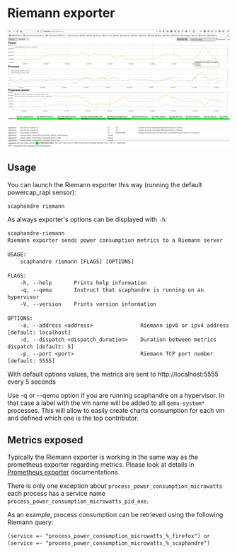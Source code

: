 # Riemann exporter

![riemann exporter](images/riemann_exporter.png)

## Usage

You can launch the Riemann exporter this way (running the default powercap_rapl sensor):

	scaphandre riemann

As always exporter's options can be displayed with `-h`:
```
scaphandre-riemann
Riemann exporter sends power consumption metrics to a Riemann server

USAGE:
    scaphandre riemann [FLAGS] [OPTIONS]

FLAGS:
    -h, --help       Prints help information
    -q, --qemu       Instruct that scaphandre is running on an hypervisor
    -V, --version    Prints version information

OPTIONS:
    -a, --address <address>               Riemann ipv6 or ipv4 address [default: localhost]
    -d, --dispatch <dispatch_duration>    Duration between metrics dispatch [default: 5]
    -p, --port <port>                     Riemann TCP port number [default: 5555]

```
With default options values, the metrics are sent to http://localhost:5555 every 5 seconds

Use -q or --qemu option if you are running scaphandre on a hypervisor. In that case a label with the vm name will be added to all `qemu-system*` processes.
This will allow to easily create charts consumption for each vm and defined which one is the top contributor.

## Metrics exposed

Typically the Riemann exporter is working in the same way as the prometheus exporter regarding metrics. Please look at details in [Prometheus exporter](exporter-prometheus.md) documentations.

There is only one exception about `process_power_consumption_microwatts` each process has a service name `process_power_consumption_microwatts_pid_exe`.

As an example, process consumption can be retrieved using the following Riemann query:
```
(service =~ "process_power_consumption_microwatts_%_firefox") or (service =~ "process_power_consumption_microwatts_%_scaphandre")
```
